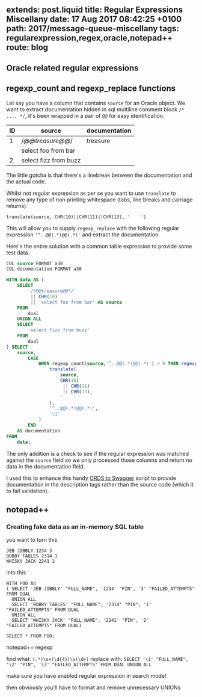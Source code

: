 extends: post.liquid
title: Regular Expressions Miscellany
date: 17 Aug 2017 08:42:25 +0100
path: 2017/message-queue-miscellany
tags: regularexpression,regex,oracle,notepad++
route: blog
---

## Oracle related regular expressions

## regexp_count and regexp_replace functions

Let say you have a column that contains `source` for an Oracle object. We want to extract  documentation hidden in sql multiline comment block `/* .... */`, it's been wrapped in a pair of `@@` for easy identification.

| ID | source                                | documentation |
|----|---------------------------------------|---------------|
| 1  | /*@@treasure@@*/                      | treasure      |
|    | select foo from bar                   |               |
| 2  | select fizz from buzz                 |               |

The little gotcha is that there's a linebreak between the documentation and the actual code.

Whilst not regular expression as per se you want to use `translate` to remove any type of non printing whitespace (tabs, line breaks and carriage returns).

`translate(source, CHR(10)||CHR(11)||CHR(13), '    ')`

This will allow you to supply `regexp_replace` with the following regular expression `'^..@@(.*)@@(.*)'` and extract the documentation.

Here's the entire solution with a common table expression to provide some test data.

```sql
COL source FORMAT a30
COL documentation FORMAT a30

WITH data AS (
    SELECT
        '/*@@treasure@@*/'
         || CHR(10)
         || 'select foo from bar' AS source
    FROM
        dual
    UNION ALL
    SELECT
        'select fizz from buzz'
    FROM
        dual
) SELECT
    source,
        CASE
            WHEN regexp_count(source,'^..@@(.*)@@(.*)') > 0 THEN regexp_replace(
                translate(
                    source,
                    CHR(10)
                     || CHR(11)
                     || CHR(13),
                    '    '
                ),
                '^..@@(.*)@@(.*)',
                '\1'
            )
        END
    AS documentation
FROM
    data;
```

The only addition is a check to see if the regular expression was matched against the `source` field so we only processed those columns and return no data in the documentation field.

I used this to enhance this handy [ORDS to Swagger](https://github.com/postak/ords2swagger) script to provide documentation in the description tags rather than the source code (which it to fail validation).

## notepad++

### Creating fake data as an in-memory SQL table

you want to turn this

```
JEB JIBBLY 1234 3
BOBBY TABLES 2314 1
WHISKY JACK 2241 2
```

into this

```
WITH FOO AS 
( SELECT 'JEB JIBBLY' "FULL_NAME", '1234' "PIN", '3' "FAILED_ATTEMPTS" FROM DUAL 
  UNION ALL
  SELECT 'BOBBY TABLES' "FULL_NAME", '2314' "PIN", '1' "FAILED_ATTEMPTS" FROM DUAL
  UNION ALL
  SELECT 'WHISKY JACK' "FULL_NAME", '2241' "PIN", '2' "FAILED_ATTEMPTS" FROM DUAL)

SELECT * FROM FOO;  
```

notepad++ regexp

find what: ```(.*)\s+(\d{4})\s(\d+)```
replace with: ```SELECT '\1' "FULL_NAME", '\2' "PIN", '\3' "FAILED_ATTEMPTS" FROM DUAL UNION ALL```

make sure you have enabled regular expression in search mode!

then obviously you'll have to format and remove unnecessary UNIONs
